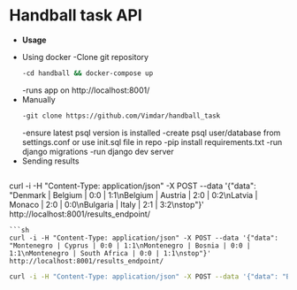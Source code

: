 # Handball task API

* **Usage**
+ Using docker
  -Clone git repository
  ```sh
  -cd handball && docker-compose up
  ```
  -runs app on http://localhost:8001/
+ Manually
  ```sh
  -git clone https://github.com/Vimdar/handball_task
  ```
  -ensure latest psql version is installed
  -create psql user/database from settings.conf or use init.sql file in repo
  -pip install requirements.txt
  -run django migrations
  -run django dev server
+ Sending results
  ```sh
curl -i -H "Content-Type: application/json" -X POST --data '{"data": "Denmark | Belgium | 0:0 | 1:1\nBelgium | Austria | 2:0 | 0:2\nLatvia | Monaco | 2:0 | 0:0\nBulgaria | Italy | 2:1 | 3:2\nstop"}' http://localhost:8001/results_endpoint/
```
```sh
curl -i -H "Content-Type: application/json" -X POST --data '{"data": "Montenegro | Cyprus | 0:0 | 1:1\nMontenegro | Bosnia | 0:0 | 1:1\nMontenegro | South Africa | 0:0 | 1:1\nstop"}' http://localhost:8001/results_endpoint/
```
```sh
curl -i -H "Content-Type: application/json" -X POST --data '{"data": "Brazil | Germany | 1:1 | 7:0\nstop"}' http://localhost:8001/results_endpoint/
```